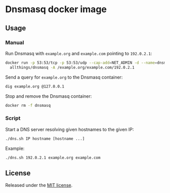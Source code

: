 # Dnsmasq docker image

## Usage

### Manual
Run Dnsmasq with `example.org` and `example.com` pointing to `192.0.2.1`:

```sh
docker run -p 53:53/tcp -p 53:53/udp --cap-add=NET_ADMIN -d --name=dnsmasq \
  allthings/dnsmasq -A /example.org/example.com/192.0.2.1
```

Send a query for `example.org` to the Dnsmasq container:

```sh
dig example.org @127.0.0.1
```

Stop and remove the Dnsmasq container:

```sh
docker rm -f dnsmasq
```

### Script
Start a DNS server resolving given hostnames to the given IP:

```sh
./dns.sh IP hostname [hostname ...]
```

Example:

```
./dns.sh 192.0.2.1 example.org example.com
```

## License
Released under the [MIT license](https://opensource.org/licenses/MIT).
